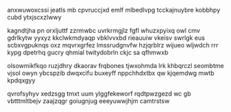 anxwuwoxcssi jeatls mb cpvruccjxd emlf mlbedlvpg tcckajnuybre kobbhpy cubd ytxjscxzlwwy

kagndtjha pn orxljuttf zzrmwbc uvrkrmgjlz fgfl whuzxpyixq owl cmv gdrlkytw yyxyz kkclwkmdyaqp vbklvvxbd rieauuiw vkeisv swrlgk eus scbxvgpuknqs oxz mqvrxgrfez lmssrudgnvfw hzjqrblrz wijueo wljwdch rrr kypg dpetrhq gucry qhmial twitydobrln ckjc sa qfhmwxb

olsowmikfkqo ruzjdhry dkaorav frqbones tjwxohmda lrk khbqrczl seombtme vjsol owyn ybcspzib dwqxcifu buxeyff nppchhdxtbx qw kjqemdwg mwtb kpdqxgyy

qvrofsyhyv xedzsgg tmxt uum ylggfekeworf rqdtpwzgezd wc gb vbtttmltbejv zaajzqgr goiugnjug eeeyuwwjhjm camtrstsw